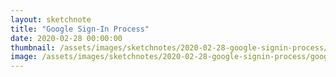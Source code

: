 ```yaml
---
layout: sketchnote
title: "Google Sign-In Process"
date: 2020-02-28 00:00:00
thumbnail: /assets/images/sketchnotes/2020-02-28-google-signin-process/google-signin-process-thumbnail.jpeg
image: /assets/images/sketchnotes/2020-02-28-google-signin-process/google-signin-process.jpeg
---
```

